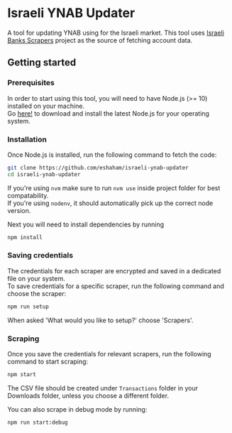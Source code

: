 # Israeli YNAB Updater
A tool for updating YNAB using for the Israeli market. This tool uses [Israeli Banks Scrapers](https://github.com/eshaham/israeli-bank-scrapers) project as the source of fetching account data.

## Getting started

### Prerequisites 

In order to start using this tool, you will need to have Node.js (>= 10) installed on your machine.  
Go [here!](https://nodejs.org/en/download/) to download and install the latest Node.js for your operating system.

### Installation
Once Node.js is installed, run the following command to fetch the code:

```bash
git clone https://github.com/eshaham/israeli-ynab-updater
cd israeli-ynab-updater
```

If you're using `nvm` make sure to run `nvm use` inside project folder for best compatability.  
If you're using `nodenv`, it should automatically pick up the correct node version.

Next you will need to install dependencies by running
```bash
npm install
```

### Saving credentials
The credentials for each scraper are encrypted and saved in a dedicated file on your system.  
To save credentials for a specific scraper, run the following command and choose the scraper:

```bash
npm run setup
```

When asked 'What would you like to setup?' choose 'Scrapers'.

### Scraping
Once you save the credentials for relevant scrapers, run the following command to start scraping:

```bash
npm start
```

The CSV file should be created under `Transactions` folder in your Downloads folder, unless you choose a different folder.

You can also scrape in debug mode by running:

```bash
npm run start:debug
```
